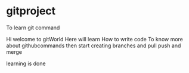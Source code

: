 # gitproject
To learn git command

Hi welcome to gitWorld
Here will learn How to write code
To know more about githubcommands then start creating branches and pull push and merge

learning is done
